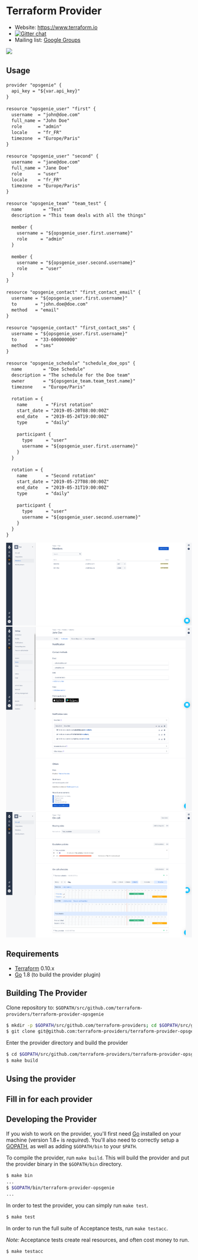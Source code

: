 Terraform Provider
==================

- Website: https://www.terraform.io
- [![Gitter chat](https://badges.gitter.im/hashicorp-terraform/Lobby.png)](https://gitter.im/hashicorp-terraform/Lobby)
- Mailing list: [Google Groups](http://groups.google.com/group/terraform-tool)

<img src="https://cdn.rawgit.com/hashicorp/terraform-website/master/content/source/assets/images/logo-hashicorp.svg" width="600px">




Usage
-------

```
provider "opsgenie" {
  api_key = "${var.api_key}"
}

resource "opsgenie_user" "first" {
  username  = "john@doe.com"
  full_name = "John Doe"
  role      = "admin"
  locale    = "fr_FR"
  timezone  = "Europe/Paris"
}

resource "opsgenie_user" "second" {
  username  = "jane@doe.com"
  full_name = "Jane Doe"
  role      = "user"
  locale    = "fr_FR"
  timezone  = "Europe/Paris"
}

resource "opsgenie_team" "team_test" {
  name        = "Test"
  description = "This team deals with all the things"

  member {
    username = "${opsgenie_user.first.username}"
    role     = "admin"
  }

  member {
    username = "${opsgenie_user.second.username}"
    role     = "user"
  }
}

resource "opsgenie_contact" "first_contact_email" {
  username = "${opsgenie_user.first.username}"
  to       = "john.doe@doe.com"
  method   = "email"
}

resource "opsgenie_contact" "first_contact_sms" {
  username = "${opsgenie_user.first.username}"
  to       = "33-600000000"
  method   = "sms"
}

resource "opsgenie_schedule" "schedule_doe_ops" {
  name        = "Doe Schedule"
  description = "The schedule for the Doe team"
  owner       = "${opsgenie_team.team_test.name}"
  timezone    = "Europe/Paris"

  rotation = {
    name       = "First rotation"
    start_date = "2019-05-20T08:00:00Z"
    end_date   = "2019-05-24T19:00:00Z"
    type       = "daily"

    participant {
      type     = "user"
      username = "${opsgenie_user.first.username}"
    }
  }

  rotation = {
    name       = "Second rotation"
    start_date = "2019-05-27T08:00:00Z"
    end_date   = "2019-05-31T19:00:00Z"
    type       = "daily"

    participant {
      type     = "user"
      username = "${opsgenie_user.second.username}"
    }
  }
}

```

![users](screenshots/users.png)
![contacts](screenshots/user_contacts.png)
![rotations](screenshots/schedule_rotations.png)

Requirements
------------

-	[Terraform](https://www.terraform.io/downloads.html) 0.10.x
-	[Go](https://golang.org/doc/install) 1.8 (to build the provider plugin)

Building The Provider
---------------------

Clone repository to: `$GOPATH/src/github.com/terraform-providers/terraform-provider-opsgenie`

```sh
$ mkdir -p $GOPATH/src/github.com/terraform-providers; cd $GOPATH/src/github.com/terraform-providers
$ git clone git@github.com:terraform-providers/terraform-provider-opsgenie
```

Enter the provider directory and build the provider

```sh
$ cd $GOPATH/src/github.com/terraform-providers/terraform-provider-opsgenie
$ make build
```


Using the provider
----------------------
## Fill in for each provider

Developing the Provider
---------------------------

If you wish to work on the provider, you'll first need [Go](http://www.golang.org) installed on your machine (version 1.8+ is *required*). You'll also need to correctly setup a [GOPATH](http://golang.org/doc/code.html#GOPATH), as well as adding `$GOPATH/bin` to your `$PATH`.

To compile the provider, run `make build`. This will build the provider and put the provider binary in the `$GOPATH/bin` directory.

```sh
$ make bin
...
$ $GOPATH/bin/terraform-provider-opsgenie
...
```

In order to test the provider, you can simply run `make test`.

```sh
$ make test
```

In order to run the full suite of Acceptance tests, run `make testacc`.

*Note:* Acceptance tests create real resources, and often cost money to run.

```sh
$ make testacc
```
